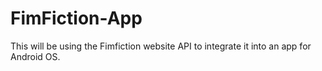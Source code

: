 # FimFiction-App
This will be using the Fimfiction website API to integrate it into an app for Android OS. 
